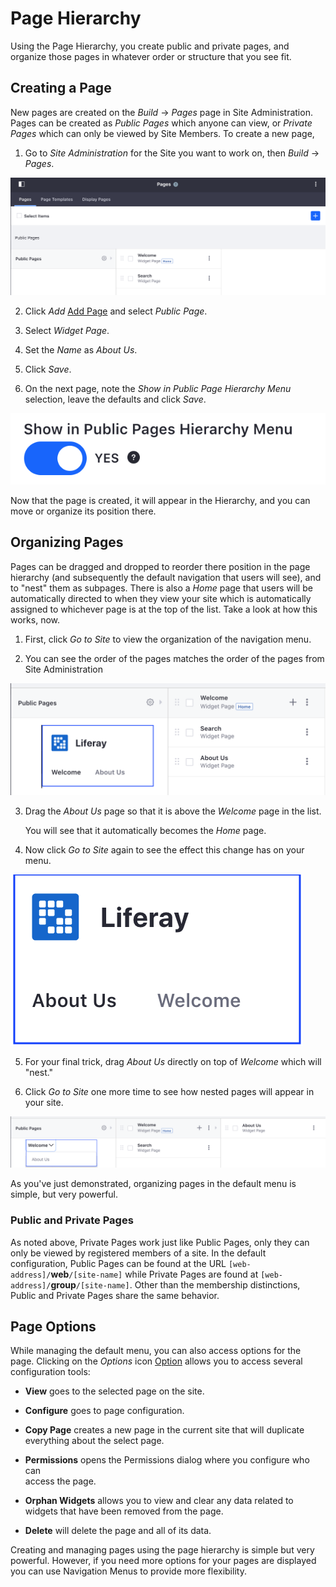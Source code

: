 # Page Hierarchy [](id=page-hierarchy)

Using the Page Hierarchy, you create public and private pages, and organize those pages in whatever order or structure that you see fit.

## Creating a Page [](id=creating-a-page)

New pages are created on the *Build* &rarr; *Pages* page in Site 
Administration. Pages can be created as *Public Pages* which anyone can view, 
or *Private Pages* which can only be viewed by Site Members. To create a new 
page,

1.  Go to *Site Administration* for the Site you want to work on, then
    *Build* &rarr; *Pages*.

![Figure 1: In the default site, initially only the *Welcome* and the hidden *Search* pages exist in the Public Pages Hierarchy.](../../../../images/default-nav-pages.png)

2.  Click *Add* [Add Page](../../../../images/icon-add.png) and select *Public 
    Page*.
    
3.  Select *Widget Page*.

4.  Set the *Name* as *About Us*.

5.  Click *Save*.

6.  On the next page, note the *Show in Public Page Hierarchy Menu* selection, 
    leave the defaults and click *Save*.

![Figure 2: When you create a page, by default it is added to the site hierarchy.](../../../../images/page-hierarchy-menu.png)

Now that the page is created, it will appear in the Hierarchy, and you can move or organize its position there.

## Organizing Pages [](id=organizing-pages)

Pages can be dragged and dropped to reorder there position in the page 
hierarchy (and subsequently the default navigation that users will see), and to 
"nest" them as subpages. There is also a *Home* page that users will be 
automatically directed to when they view your site which is automatically 
assigned to whichever page is at the top of the list. Take a look at how this works, now.

1.  First, click *Go to Site* to view the organization of the navigation menu.

2.  You can see the order of the pages matches the order of the pages from
    Site Administration

![Figure 3: You can see the order of pages in Site Administration vs. how they appear on the site.](../../../../images/navigation-practical1.png)    
    
3.  Drag the *About Us* page so that it is above the *Welcome* page in the list.

    You will see that it automatically becomes the *Home* page.

4.  Now click *Go to Site* again to see the effect this change has on your menu.

![Figure 4: *About Us* is now the home page, and *Welcome* is second in the nav.](../../../../images/navigation-practical2.png)

5.  For your final trick, drag *About Us* directly on top of *Welcome* which will "nest."

6.  Click *Go to Site* one more time to see how nested pages will appear in your
    site.

![Figure 5: *About Us* is now nested under *Welcome* and will appear when you mouse-over *Welcome*.](../../../../images/navigation-practical3.png)

As you've just demonstrated, organizing pages in the default menu is simple, 
but very powerful.

### Public and Private Pages [](id=public-and-private-pages)

As noted above, Private Pages work just like Public Pages, only they can only 
be viewed by registered members of a site. In the default configuration, Public 
Pages can be found at the URL `[web-address]/`**web**`/[site-name]` while 
Private Pages are found at `[web-address]/`**group**`/[site-name]`. Other than the membership distinctions, Public and Private Pages share the same behavior.

## Page Options [](id=page-options)

While managing the default menu, you can also access options for the page. 
Clicking on the *Options* icon [Option](../../../../images/icon-options.png) 
allows you to access several configuration tools:

* **View** goes to the selected page on the site.

* **Configure** goes to page configuration.

* **Copy Page** creates a new page in the current site that will duplicate     
    everything about the select page.

* **Permissions** opens the Permissions dialog where you configure who can   
    access the page.
    
* **Orphan Widgets** allows you to view and clear any data related to widgets 
    that have been removed from the page.
    
* **Delete** will delete the page and all of its data.

Creating and managing pages using the page hierarchy is simple but very 
powerful. However, if you need more options for your pages are displayed you 
can use Navigation Menus to provide more flexibility.
